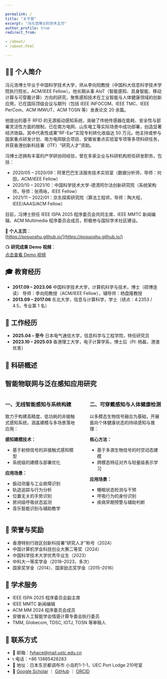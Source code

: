 ```yaml
---

permalink: /
title: "关于我"
excerpt: "冯元浩博士的学术主页"
author_profile: true
redirect_from:

- /about/
- /about.html

---
```



<span class='anchor' id='about-me'></span>

## 👨‍💼 个人简介

冯元浩博士毕业于中国科学技术大学，师从李向阳教授（中国科大信息科学技术学院执行院长，ACM/IEEE Fellow）。他长期从事 AIoT（智能感知、具身智能、移动计算与可穿戴计算）方向的研究，聚焦感知技术在工业智能与人体健康领域的创新应用，已在国际顶级会议与期刊（包括 IEEE INFOCOM、IEEE TMC、IEEE PerCom、ACM IMWUT、ACM TOSN 等）发表论文 20 余篇。

他提出的基于 RFID 的无源振动感知系统，突破了传统传感器在能耗、安全性与部署灵活性方面的限制，已在南方电网、山东电工等实际场景中成功部署，创造显著经济效益。其中代表性成果“RF-Ear”实现专利转化收益达 50 万元。他主持或参与国家重点研发计划、南方电网联合项目、安徽省重点实验室专项等多项科研任务，并获香港创新科技署（ITF）“研究人才”资助。

冯博士还拥有丰富的产学研协同经验，曾在多家企业与科研机构担任研发职务，包括：

- 2020/05 – 2020/09：阿里巴巴生活服务技术实验室（数据分析师，导师：何田，ACM/IEEE Fellow）  
- 2020/10 – 2021/10：中国科学技术大学-德清阿尔法创新研究院（系统架构师，导师：张燕咏，IEEE Fellow）  
- 2021/11 – 2022/01：京东探索研究院（算法工程师，导师：陶大程，IEEE/AAAS/ACM Fellow）

目前，冯博士担任 IEEE ISPA 2025 程序委员会共同主席、IEEE MMTC 新闻编辑、ACM Multimedia 程序委员会成员，积极参与国际学术社区建设。

📌 **个人主页**：  
[https://posuoshu.github.io/](https://posuoshu.github.io/)

📺 **研究成果 Demo 视频**：  
[点击查看 Demo 视频](https://studio.youtube.com/channel/UCpl8qpA-VCHB1MQ6mJQBqrg/videos/upload?filter=%5B%5D&sort=%7B%22columnType%22%3A%22date%22%2C%22sortOrder%22%3A%22DESCENDING%22%7D)


## 🎓 教育经历

* **2017.09 – 2023.06**  中国科学技术大学，计算机科学与技术，博士（硕博连读）
                          导师：李向阳教授（ACM/IEEE Fellow），辅导师：杨盘隆教授
* **2013.09 – 2017.06**  东北大学，信息与计算科学，学士（绩点：4.2353 / 4.5，专业第 1 名）

## 💼 工作经历

* **2025.04 – 至今**  日本电气通信大学，信息科学与工程学院，特任研究员
* **2023.10 – 2025.03**  香港理工大学，电子计算学系，博士后（PI: 杨磊，港澳优青）

## 🔬 科研概述

<h2>智能物联网与泛在感知应用研究</h2>

<div style="display: flex; gap: 40px; align-items: flex-start;">

<!-- 左栏 -->
<div style="flex: 1;">
  <h3>一、无线智能感知与系统构建</h3>
  <p>致力于构建高精度、低功耗的非接触式感知系统，涵盖建模与多场景落地应用：</p>
  
  <strong>感知建模技术：</strong>
  <ul>
    <li>基于射频信号的非接触式感知模型</li>
    <li>系统级的建模与部署优化</li>
  </ul>

  <strong>应用场景：</strong>
  <ul>
    <li>振动测量与工业故障识别</li>
    <li>轨迹追踪与行为分析</li>
    <li>位置无关的手势识别</li>
    <li>房间级呼吸状态监测</li>
    <li>音乐智能识别与辅助教学</li>
  </ul>
</div>

<!-- 右栏 -->
<div style="flex: 1;">
  <h3>二、可穿戴感知与人体健康检测</h3>
  <p>以多模态生物信号融合为基础，开展面向个体健康状态的持续感知与推理：</p>

  <strong>核心方法：</strong>
  <ul>
    <li>基于多源生物信号的时空动态建模</li>
    <li>跨模态特征对齐与轻量级表示学习</li>
  </ul>

  <strong>应用场景：</strong>
  <ul>
    <li>睡眠状态检测与干预</li>
    <li>呼吸行为的身份识别</li>
    <li>疾病早期预警与辅助判断</li>
  </ul>
</div>

</div>


## 🏅 荣誉与奖励

* 香港特别行政区创新科技署“研究人才”称号（2024）
* 中国计算机学会科技创业大赛二等奖（2024）
* 中国科学技术大学优秀毕业生（2023）
* 中科大一等奖学金（2018–2023，多次）
* 国家奖学金（2014）、国家励志奖学金（2015–2016）

## 📌 学术服务

* IEEE ISPA 2025 程序委员会副主席
* IEEE MMTC 新闻编辑
* ACM MM 2024 程序委员会成员
* 安徽省人工智能学会情感计算专委会执行委员
* TMM, Globecom, TDSC, IOTJ, TOSN 等审稿人

## 📍 联系方式

* 📧 邮箱：[fyhace@mail.ustc.edu.cn](mailto:fyhace@mail.ustc.edu.cn)
* 📞 电话：+86 13865428283
* 📍 地址：日本东京都调布市 小岛町1-1-1，UEC Port Lodge 210号室
* 🔗 [Google Scholar](https://scholar.google.com/citations?hl=zh-CN&user=bENA-F0AAAAJ) ｜ [GitHub](https://github.com/posuoshu) ｜ [ORCID](https://orcid.org/)
